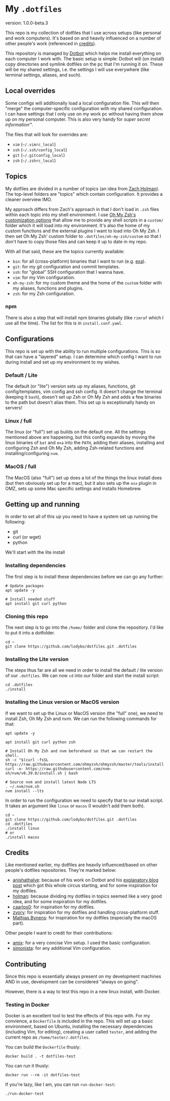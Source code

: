 # My `.dotfiles`
version: 1.0.0-beta.3

This repo is my collection of dotfiles that I use across setups (like personal and work computers).
It's based on and heavily influenced on a number of other people's work (referenced in [credits](#credits)).

This repository is managed by [Dotbot](https://github.com/anishathalye/dotbot) which helps me install everything on each computer I work with.
The basic setup is simple: Dotbot will (on install) copy directories and symlink dotfiles on the pc that I'm running it on. These will be my shared settings, i.e. the settings I will use everywhere (like terminal settings, aliases, and such).

## Local overrides
Some configs will additionally load a local configuration file. This will then "merge" the computer-specific configuration with my shared configuration. I can have settings that I only use on my work pc without having them show up on my personal computer. This is also very handy for _super secret information_™.

The files that will look for overrides are:
- `vim` (`~/.vimrc_local`)
- `ssh` (`~/.ssh/config_local`)
- `git` (`~/.gitconfig_local`)
- `zsh` (`~/.zshrc_local`)

## Topics
My dotfiles are divided in a number of topics (an idea from [Zach Holman](https://github.com/holman/dotfiles#topical)). The top-level folders are "topics" which contain configuration. It provides a cleaner overview IMO. 

My approach differs from Zach's approach in that I don't load in `.zsh` files within each topic into my shell environment. I use [Oh My Zsh's customization options](https://github.com/ohmyzsh/ohmyzsh/wiki/Customization#overriding-internals) that allow me to provide any shell scripts in a `custom/` folder which it will load into my environment. It's also the home of my custom functions and the external plugins I want to load into Oh My Zsh.
I then set Oh My Zsh' custom folder to `.dotfiles/oh-my-zsh/custom` so that I don't have to copy those files and can keep it up to date in my repo.

With all that said, these are the topics currently available:
- `bin`: for all (cross-platform) binaries that I want to run (e.g. [exa](https://the.exa.website/)).
- `git`: for my git configuration and commit templates.
- `ssh`: for "global" SSH configuration that I wanna have.
- `vim`: for my Vim configuration.
- `oh-my-zsh`: for my custom theme and the home of the `custom` folder with my aliases, functions and plugins.
- `zsh`: for my Zsh configuration.

### npm
There is also a step that will install npm binaries globally (like `rimraf` which I use all the time). The list for this is in `install.conf.yaml`.

## Configurations
This repo is set up with the ability to run multiple configurations. This is so that can have a "layered" setup. I can determine which config I want to run during install
and set up my environment to my wishes.

### Default / Lite
The default (or "lite") version sets up my aliases, functions, git config/templates, vim config and ssh config. It doesn't change the terminal (keeping it `bash`),
doesn't set up Zsh or Oh My Zsh and adds a few binaries to the path but doesn't alias them.
This set up is exceptionally handy on servers!

### Linux / full
The linux (or "full") set up builds on the default one. All the settings mentioned above are happening, but this config expands by moving the linux binaries of `bat` and `exa` into the `PATH`,
adding their aliases, installing and configuring Zsh and Oh My Zsh, adding Zsh-related functions and installing/configuring `nvm`.

### MacOS / full
The MacOS (also "full") set up does a lot of the things the linux install does (but then obviously set up for a mac), but it also sets up the `osx` plugin in OMZ,
sets up some Mac specific settings and installs Homebrew.

## Getting up and running
In order to set all of this up you need to have a system set up running the following:
- git
- curl (or wget)
- python

We'll start with the lite install

### Installing dependencies
The first step is to install these dependencies before we can go any further:
```shell
# Update packages
apt update -y

# Install needed stuff
apt install git curl python
```

### Cloning this repo
The next step is to go into the `/home/` folder and clone the repository. I'd like to put it into a dotfolder.

```shell
cd ~
git clone https://github.com/lodybo/dotfiles.git .dotfiles
```

### Installing the Lite version
The steps thus far are all we need in order to install the default / lite version of our `.dotfiles`.
We can now `cd` into our folder and start the install script:

```shell
cd .dotfiles
./install
```

### Installing the Linux version or MacOS version
If we want to set up the Linux or MacOS version (the "full" one), we need to install Zsh, Oh My Zsh and nvm.
We can run the following commands for that:

```shell
apt update -y

apt install git curl python zsh

# Install Oh My Zsh and nvm beforehand so that we can restart the shell.
sh -c "$(curl -fsSL https://raw.githubusercontent.com/ohmyzsh/ohmyzsh/master/tools/install.sh)"
curl -o- https://raw.githubusercontent.com/nvm-sh/nvm/v0.39.0/install.sh | bash

# Source nvm and install latest Node LTS
. ~/.nvm/nvm.sh
nvm install --lts
```

In order to run the configuration we need to specify that to our install script. It takes an argument like `linux` or `macos` (I wouldn't add them both).

```shell
cd ~
git clone https://github.com/lodybo/dotfiles.git .dotfiles
cd .dotfiles
./install linux
# or
./install macos
```

## Credits
Like mentioned earlier, my dotfiles are heavily influenced/based on other people's dotfiles repositories.
They're marked below:

* [anishathalye](https://github.com/anishathalye/dotfiles): because of his work on Dotbot and his [explanatory blog post](https://www.anishathalye.com/2014/08/03/managing-your-dotfiles/) which got this whole circus starting, and for some inspiration for my dotfiles.
* [holman](https://github.com/holman/dotfiles): because dividing my dotfiles in topics seemed like a very good idea, and for some inspiration for my dotfiles.
* [caarlos0](https://github.com/caarlos0/dotfiles): for inspiration for my dotfiles.
* [zvory](https://github.com/zvory/dotfiles): for inspiration for my dotfiles and handling cross-platform stuff.
* [Mathias Bynens](https://github.com/mathiasbynens/dotfiles/): for inspiration for my dotfiles (especially the macOS part).

Other people I want to credit for their contributions:
* [amix](https://github.com/amix/vimrc): for a very concise Vim setup. I used the basic configuration.
* [simonista](https://gist.github.com/simonista/8703722): for any additional Vim configuration.

## Contributing
Since this repo is essentially always present on my development machines AND in use, development can be considered "always on going".

However, there is a way to test this repo in a new linux install, with Docker.

### Testing in Docker
Docker is an excellent tool to test the effects of this repo with. For my convience, a `Dockerfile` is included in the repo. This will set up a basic environment, based on Ubuntu, installing the necessary dependencies (including Vim, for editing), creating a user called `tester`, and adding the current repo as `/home/tester/.dotfiles`.

You can build the `Dockerfile` thusly:

```shell
docker build . -t dotfiles-test
```

You can run it thusly:

```shell
docker run --rm -it dotfiles-test
```

If you're lazy, like I am, you can run `run-docker-test`:

```shell
./run-docker-test
```
